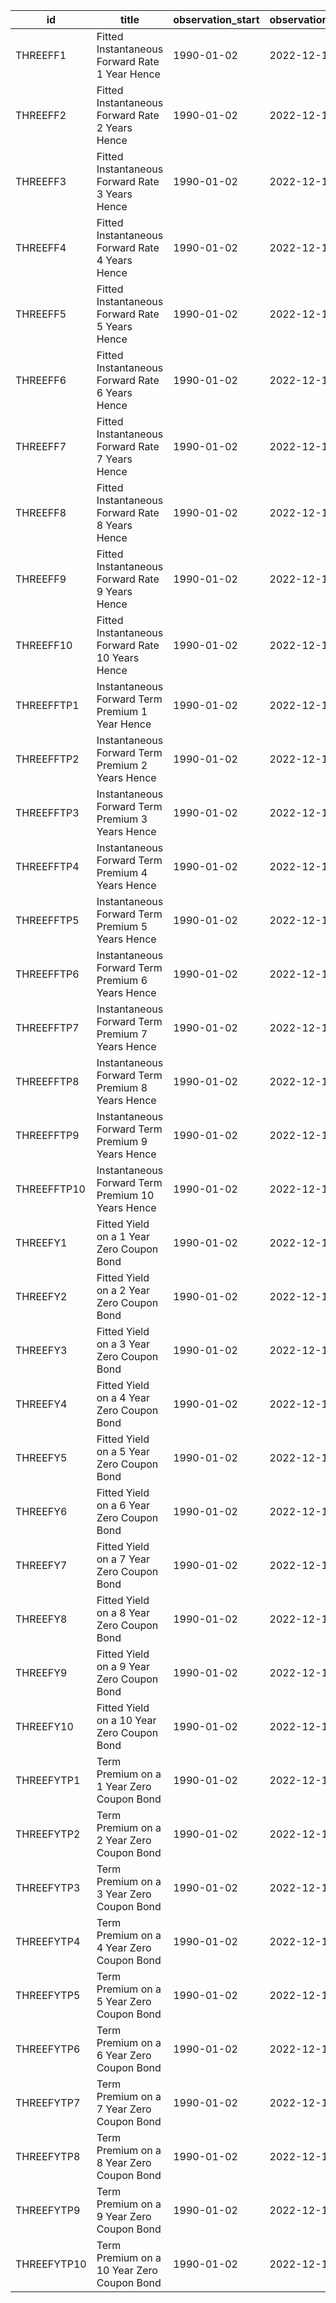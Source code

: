 | id          | title                                             | observation_start   | observation_end   |
|-------------|---------------------------------------------------|---------------------|-------------------|
| THREEFF1    | Fitted Instantaneous Forward Rate 1 Year Hence    | 1990-01-02          | 2022-12-16        |
| THREEFF2    | Fitted Instantaneous Forward Rate 2 Years Hence   | 1990-01-02          | 2022-12-16        |
| THREEFF3    | Fitted Instantaneous Forward Rate 3 Years Hence   | 1990-01-02          | 2022-12-16        |
| THREEFF4    | Fitted Instantaneous Forward Rate 4 Years Hence   | 1990-01-02          | 2022-12-16        |
| THREEFF5    | Fitted Instantaneous Forward Rate 5 Years Hence   | 1990-01-02          | 2022-12-16        |
| THREEFF6    | Fitted Instantaneous Forward Rate 6 Years Hence   | 1990-01-02          | 2022-12-16        |
| THREEFF7    | Fitted Instantaneous Forward Rate 7 Years Hence   | 1990-01-02          | 2022-12-16        |
| THREEFF8    | Fitted Instantaneous Forward Rate 8 Years Hence   | 1990-01-02          | 2022-12-16        |
| THREEFF9    | Fitted Instantaneous Forward Rate 9 Years Hence   | 1990-01-02          | 2022-12-16        |
| THREEFF10   | Fitted Instantaneous Forward Rate 10 Years Hence  | 1990-01-02          | 2022-12-16        |
| THREEFFTP1  | Instantaneous Forward Term Premium 1 Year Hence   | 1990-01-02          | 2022-12-16        |
| THREEFFTP2  | Instantaneous Forward Term Premium 2 Years Hence  | 1990-01-02          | 2022-12-16        |
| THREEFFTP3  | Instantaneous Forward Term Premium 3 Years Hence  | 1990-01-02          | 2022-12-16        |
| THREEFFTP4  | Instantaneous Forward Term Premium 4 Years Hence  | 1990-01-02          | 2022-12-16        |
| THREEFFTP5  | Instantaneous Forward Term Premium 5 Years Hence  | 1990-01-02          | 2022-12-16        |
| THREEFFTP6  | Instantaneous Forward Term Premium 6 Years Hence  | 1990-01-02          | 2022-12-16        |
| THREEFFTP7  | Instantaneous Forward Term Premium 7 Years Hence  | 1990-01-02          | 2022-12-16        |
| THREEFFTP8  | Instantaneous Forward Term Premium 8 Years Hence  | 1990-01-02          | 2022-12-16        |
| THREEFFTP9  | Instantaneous Forward Term Premium 9 Years Hence  | 1990-01-02          | 2022-12-16        |
| THREEFFTP10 | Instantaneous Forward Term Premium 10 Years Hence | 1990-01-02          | 2022-12-16        |
| THREEFY1    | Fitted Yield on a 1 Year Zero Coupon Bond         | 1990-01-02          | 2022-12-16        |
| THREEFY2    | Fitted Yield on a 2 Year Zero Coupon Bond         | 1990-01-02          | 2022-12-16        |
| THREEFY3    | Fitted Yield on a 3 Year Zero Coupon Bond         | 1990-01-02          | 2022-12-16        |
| THREEFY4    | Fitted Yield on a 4 Year Zero Coupon Bond         | 1990-01-02          | 2022-12-16        |
| THREEFY5    | Fitted Yield on a 5 Year Zero Coupon Bond         | 1990-01-02          | 2022-12-16        |
| THREEFY6    | Fitted Yield on a 6 Year Zero Coupon Bond         | 1990-01-02          | 2022-12-16        |
| THREEFY7    | Fitted Yield on a 7 Year Zero Coupon Bond         | 1990-01-02          | 2022-12-16        |
| THREEFY8    | Fitted Yield on a 8 Year Zero Coupon Bond         | 1990-01-02          | 2022-12-16        |
| THREEFY9    | Fitted Yield on a 9 Year Zero Coupon Bond         | 1990-01-02          | 2022-12-16        |
| THREEFY10   | Fitted Yield on a 10 Year Zero Coupon Bond        | 1990-01-02          | 2022-12-16        |
| THREEFYTP1  | Term Premium on a 1 Year Zero Coupon Bond         | 1990-01-02          | 2022-12-16        |
| THREEFYTP2  | Term Premium on a 2 Year Zero Coupon Bond         | 1990-01-02          | 2022-12-16        |
| THREEFYTP3  | Term Premium on a 3 Year Zero Coupon Bond         | 1990-01-02          | 2022-12-16        |
| THREEFYTP4  | Term Premium on a 4 Year Zero Coupon Bond         | 1990-01-02          | 2022-12-16        |
| THREEFYTP5  | Term Premium on a 5 Year Zero Coupon Bond         | 1990-01-02          | 2022-12-16        |
| THREEFYTP6  | Term Premium on a 6 Year Zero Coupon Bond         | 1990-01-02          | 2022-12-16        |
| THREEFYTP7  | Term Premium on a 7 Year Zero Coupon Bond         | 1990-01-02          | 2022-12-16        |
| THREEFYTP8  | Term Premium on a 8 Year Zero Coupon Bond         | 1990-01-02          | 2022-12-16        |
| THREEFYTP9  | Term Premium on a 9 Year Zero Coupon Bond         | 1990-01-02          | 2022-12-16        |
| THREEFYTP10 | Term Premium on a 10 Year Zero Coupon Bond        | 1990-01-02          | 2022-12-16        |